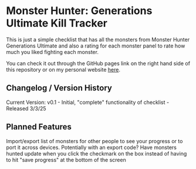 # Monster Hunter: Generations Ultimate Kill Tracker

This is just a simple checklist that has all the monsters from Monster Hunter Generations Ultimate and also a rating for each monster panel to rate how much you liked fighting each monster. 

You can check it out through the GitHub pages link on the right hand side of this repository or on my personal website [here](https://gallade.xyz/mhgu-tracker/).



Changelog / Version History
---
Current Version: v0.1 - Initial, "complete" functionality of checklist - Released 3/3/25

Planned Features
---
Import/export list of monsters for other people to see your progress or to port it across devices. Potentially with an export code?
Have monsters hunted update when you click the checkmark on the box instead of having to hit "save progress" at the bottom of the screen
